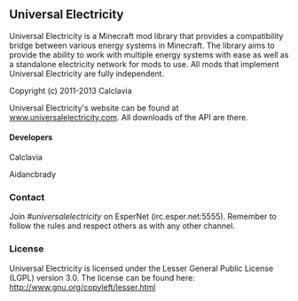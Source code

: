 ## Universal Electricity
Universal Electricity is a Minecraft mod library that provides a compatibility bridge between various energy systems in Minecraft. The library aims to provide the ability to work with multiple energy systems with ease as well as a standalone electricity network for mods to use. All mods that implement Universal Electricity are fully independent.

Copyright (c) 2011-2013 Calclavia

Universal Electricity's website can be found at www.universalelectricity.com. All downloads of the API are there.

#### Developers
Calclavia

Aidancbrady

### Contact
Join *#universalelectricity* on EsperNet (irc.esper.net:5555). Remember to follow the rules and respect others as with any other channel.

### License
Universal Electricity is licensed under the Lesser General Public License (LGPL) version 3.0. The license can be found here:
http://www.gnu.org/copyleft/lesser.html
